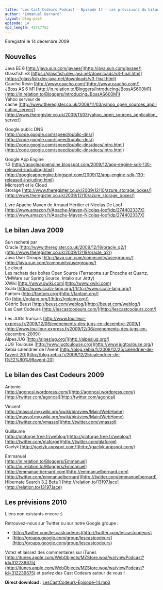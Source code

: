 ```yaml
---
title: 'Les Cast Codeurs Podcast - Episode 14 - Les prévisions du bilan et le bilan des prévisions'
author: 'Emmanuel Bernard'
layout: blog-post
episode: 14
mp3_length: 43717703
---
```

Enregistré le 14 décembre 2009

## Nouvelles
Java EE 6 [http://java.sun.com/javaee/](http://java.sun.com/javaee/)  
Glassfish v3 [https://glassfish.dev.java.net/downloads/v3-final.html](https://glassfish.dev.java.net/downloads/v3-final.html)  
Caucho Resin [http://www.caucho.com/](http://www.caucho.com/)  
JBoss AS 6 M1 [http://in.relation.to/Bloggers/IntroducingJBossAS600M1](http://in.relation.to/Bloggers/IntroducingJBossAS600M1)  
Yahoo serveur de cache [http://www.theregister.co.uk/2009/11/03/yahoo_open_sources_application_server/](http://www.theregister.co.uk/2009/11/03/yahoo_open_sources_application_server/)  

Google public DNS  
[http://code.google.com/speed/public-dns/](http://code.google.com/speed/public-dns/)  
[http://code.google.com/speed/public-dns/docs/intro.html](http://code.google.com/speed/public-dns/docs/intro.html) 

Google App Engine 1.3 [http://googleappengine.blogspot.com/2009/12/app-engine-sdk-130-released-including.html](http://googleappengine.blogspot.com/2009/12/app-engine-sdk-130-released-including.html)  
Microsoft et le Cloud Storage [http://www.theregister.co.uk/2009/12/10/azure_storage_boxes/](http://www.theregister.co.uk/2009/12/10/azure_storage_boxes/)  

Livre Apache Maven de Arnaud Héritier et Nicolas De Loof   
[http://www.amazon.fr/Apache-Maven-Nicolas-loof/dp/274402337X](http://www.amazon.fr/Apache-Maven-Nicolas-loof/dp/274402337X)

## Le bilan Java 2009
Sun racheté par Oracle [http://www.theregister.co.uk/2009/12/18/oracle_q2/](http://www.theregister.co.uk/2009/12/18/oracle_q2/)  
Java User Groups [http://java.sun.com/community/usergroups/](http://java.sun.com/community/usergroups/)  
Le cloud  
Les rachats des boîtes Open Source (Terracotta sur Ehcache et Quartz, VMWare sur Spring Source, Intalio sur Jetty)  
XWiki [http://www.xwiki.com](http://www.xwiki.com)  
Scala [http://www.scala-lang.org/](http://www.scala-lang.org/)  
Fantom (http://fantom.org/)[http://fantom.org/]  
Go [http://golang.org/](http://golang.org/)  
Cédric Beust [http://beust.com/weblog/](http://beust.com/weblog/)  
Les Cast Codeurs [http://lescastcodeurs.com/](http://lescastcodeurs.com/)  

Les JUGs français [http://www.touilleur-express.fr/2009/12/06/evenements-des-jugs-en-decembre-2009/](http://www.touilleur-express.fr/2009/12/06/evenements-des-jugs-en-decembre-2009/)  
AlpesJUG [http://alpesjug.org/](http://alpesjug.org/)  
JUG Toulouse [http://www.jugtoulouse.org/](http://www.jugtoulouse.org/)  
Xebia calendrier de l'Avent [http://blog.xebia.fr/2009/12/25/calendrier-de-l’avent-20](http://blog.xebia.fr/2009/12/25/calendrier-de-l%E2%80%99avent-20)  

## Le bilan des Cast Codeurs 2009
Antonio  
[http://agoncal.wordpress.com/](http://agoncal.wordpress.com/)  
[http://twitter.com/agoncal](http://twitter.com/agoncal)

Vincent  
[http://massol.myxwiki.org/xwiki/bin/view/Main/WebHome](http://massol.myxwiki.org/xwiki/bin/view/Main/WebHome)  
[http://twitter.com/vmassol](http://twitter.com/vmassol)

Guillaume  
[http://glaforge.free.fr/weblog/](http://glaforge.free.fr/weblog/)  
[http://twitter.com/glaforge](http://twitter.com/glaforge)  
Gaelyk [http://gaelyk.appspot.com/](http://gaelyk.appspot.com/)

Emmanuel  
[http://in.relation.to/Bloggers/Emmanuel](http://in.relation.to/Bloggers/Emmanuel)  
[http://emmanuelbernard.com](http://emmanuelbernard.com)  
[http://twitter.com/emmanuelbernard](http://twitter.com/emmanuelbernard)  
Hibernate Search 3.2 Beta 1 [http://relation.to/13197.lace](http://relation.to/13197.lace)  

## Les prévisions 2010
Liens non existants encore :)

Retrouvez-nous sur Twitter ou sur notre Google groupe :

- [http://twitter.com/lescastcodeurs](http://twitter.com/lescastcodeurs)
- [http://groups.google.com/group/lescastcodeurs](http://groups.google.com/group/lescastcodeurs)

Votez et laissez des commentaires sur iTunes 
[http://itunes.apple.com/WebObjects/MZStore.woa/wa/viewPodcast?id=312239675](http://itunes.apple.com/WebObjects/MZStore.woa/wa/viewPodcast?id=312239675) 
et parlez des Cast Codeurs autour de vous !

**Direct download** : [LesCastCodeurs-Episode-14.mp3](http://media.libsyn.com/media/lescastcodeurs/LesCastCodeurs-Episode-14.mp3)
